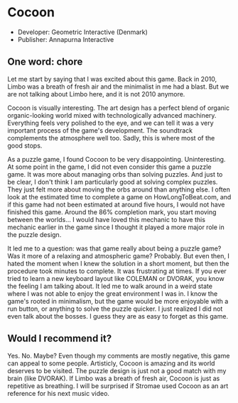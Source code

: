 # Cocoon

* Developer: Geometric Interactive (Denmark)
* Publisher: Annapurna Interactive

## One word: chore

Let me start by saying that I was excited about this game. Back in 2010, Limbo was a breath of fresh air and the minimalist in me had a blast. But we are not talking about Limbo here, and it is not 2010 anymore.

Cocoon is visually interesting. The art design has a perfect blend of organic organic-looking world mixed with technologically advanced machinery. Everything feels very polished to the eye, and we can tell it was a very important process of the game's development. The soundtrack complements the atmosphere well too. Sadly, this is where most of the good stops. 

As a puzzle game, I found Cocoon to be very disappointing. Uninteresting. At some point in the game, I did not even consider this game a puzzle game. It was more about managing orbs than solving puzzles. And just to be clear, I don't think I am particularly good at solving complex puzzles. They just felt more about moving the orbs around than anything else. I often look at the estimated time to complete a game on HowLongToBeat.com, and if this game had not been estimated at around five hours, I would not have finished this game. Around the 86% completion mark, you start moving between the worlds... I would have loved this mechanic to have this mechanic earlier in the game since I thought it played a more major role in the puzzle design.

It led me to a question: was that game really about being a puzzle game? Was it more of a relaxing and atmospheric game? Probably. But even then, I hated the moment when I knew the solution in a short moment, but then the procedure took minutes to complete. It was frustrating at times. If you ever tried to learn a new keyboard layout like COLEMAN or DVORAK, you know the feeling I am talking about. It led me to walk around in a weird state where I was not able to enjoy the great environment I was in. I know the game's rooted in minimalism, but the game would be more enjoyable with a run button, or anything to solve the puzzle quicker. I just realized I did not even talk about the bosses. I guess they are as easy to forget as this game.

## Would I recommend it? 

Yes. No. Maybe? Even though my comments are mostly negative, this game can appeal to some people. Artisticly, Cocoon is amazing and its world deserves to be visited. The puzzle design is just not a good match with my brain (like DVORAK). If Limbo was a breath of fresh air, Cocoon is just as repetitive as breathing. I will be surprised if Stromae used Cocoon as an art reference for his next music video.
